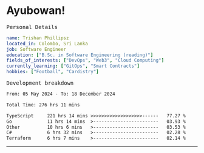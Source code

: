 # Ayubowan!

<samp>Personal Details</samp>

```yaml
name: Trishan Phillipsz
located_in: Colombo, Sri Lanka
job: Software Engineer
education: ["B.Sc. in Software Engineering (reading)"]
fields_of_interests: ["DevOps", "Web3", "Cloud Computing"]
currently_learning: ["GitOps", "Smart Contracts"]
hobbies: ["Football", "Cardistry"]
```

<samp>Development breakdown</samp>

<!--START_SECTION:waka-->

```txt
From: 05 May 2024 - To: 18 December 2024

Total Time: 276 hrs 11 mins

TypeScript     221 hrs 14 mins >>>>>>>>>>>>>>>>>>>------   77.27 %
Go             11 hrs 14 mins  >------------------------   03.93 %
Other          10 hrs 6 mins   >------------------------   03.53 %
C#             6 hrs 32 mins   >------------------------   02.28 %
Terraform      6 hrs 7 mins    >------------------------   02.14 %
```

<!--END_SECTION:waka-->

---

